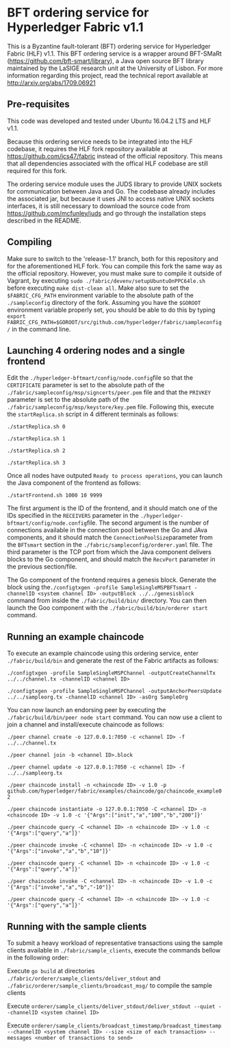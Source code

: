 # BFT ordering service for Hyperledger Fabric v1.1

This is a Byzantine fault-tolerant (BFT) ordering service for Hyperledger Fabric (HLF) v1.1. This BFT ordering service is a wrapper around BFT-SMaRt (https://github.com/bft-smart/library), a Java open source BFT library maintained by the LaSIGE research unit at the University of Lisbon. 
For more information regarding this project, read the technical report available at  http://arxiv.org/abs/1709.06921

## Pre-requisites

This code was developed and tested under Ubuntu 16.04.2 LTS and HLF v1.1.

Because this ordering service needs to be integrated into the HLF codebase, it requires the HLF fork repository available at https://github.com/jcs47/fabric instead of the official repository. This means that all dependencies associated with the offical HLF codebase are still required for this fork.

The ordering service module uses the JUDS library to provide UNIX sockets for communication between Java and Go. The codebase already includes the associated jar, but because it uses JNI to access native UNIX sockets interfaces, it is still necessary to download the source code from https://github.com/mcfunley/juds and go through the installation steps described in the README.

## Compiling

Make sure to switch to the 'release-1.1' branch, both for this repository and for the aforementioned HLF fork. You can compile this fork the same way as the official repository. However, you must make sure to compile it outside of Vagrant, by executing `sudo ./fabric/devenv/setupUbuntuOnPPC64le.sh` before executing `make dist-clean all`. Make also sure to set the `$FABRIC_CFG_PATH` environment variable to the absolute path of the `./sampleconfig` directory of the fork. Assuming you have the `$GOROOT` environment variable properly set, you should be able to do this by typing `export FABRIC_CFG_PATH=$GOROOT/src/github.com/hyperledger/fabric/sampleconfig/` in the command line.

## Launching 4 ordering nodes and a single frontend

Edit the `./hyperledger-bftmart/config/node.config`file so that the `CERTIFICATE` parameter is set to the absolute path of the `./fabric/sampleconfig/msp/signcerts/peer.pem` file and that the  `PRIVKEY` parameter is set to the absolute path of the `./fabric/sampleconfig/msp/keystore/key.pem` file. Following this, execute the `startReplica.sh` script in 4 different terminals as follows:

`./startReplica.sh 0`

`./startReplica.sh 1`

`./startReplica.sh 2`

`./startReplica.sh 3`

Once all nodes have outputed `Ready to process operations`, you can launch the Java component of the frontend as follows:

`./startFrontend.sh 1000 10 9999`

The first argument is the ID of the frontend, and it should match one of the IDs specified in the `RECEIVERS` parameter in the `./hyperledger-bftmart/config/node.config`file. The second argument is the number of connections available in the connection pool between the Go and JAva components, and it should match the `ConnectionPoolSize`parameter from the `BFTsmart` section in the `./fabric/sampleconfig/orderer.yaml` file. The third parameter is the TCP port from which the Java component delivers blocks to the Go component, and should match the `RecvPort` parameter in the previous section/file.

The Go component of the frontend requires a genesis block. Generate the block using the`./configtxgen -profile SampleSingleMSPBFTsmart -channelID <system channel ID> -outputBlock ../../genesisblock` command from inside the `./fabric/build/bin/` directory. You can then launch the Goo component with the `./fabric/build/bin/orderer start` command.

## Running an example chaincode

To execute an example chaincode using this ordering service, enter `./fabric/build/bin` and generate the rest of the Fabric artifacts as follows:

`./configtxgen -profile SampleSingleMSPChannel -outputCreateChannelTx ../../channel.tx -channelID <channel ID>`

`./configtxgen -profile SampleSingleMSPChannel -outputAnchorPeersUpdate ../../sampleorg.tx -channelID <channel ID> -asOrg SampleOrg`

You can now launch an endorsing peer by executing the `./fabric/build/bin/peer node start` command. You can now use a client to join a channel and install/execute chaincode as follows:

`./peer channel create -o 127.0.0.1:7050 -c <channel ID> -f ../../channel.tx`

`./peer channel join -b <channel ID>.block`

`./peer channel update -o 127.0.0.1:7050 -c <channel ID> -f ../../sampleorg.tx`

`./peer chaincode install -n <chaincode ID> -v 1.0 -p github.com/hyperledger/fabric/examples/chaincode/go/chaincode_example02`

`./peer chaincode instantiate -o 127.0.0.1:7050 -C <channel ID> -n <chaincode ID> -v 1.0 -c '{"Args":["init","a","100","b","200"]}'`

`./peer chaincode query -C <channel ID> -n <chaincode ID> -v 1.0 -c '{"Args":["query","a"]}'`

`./peer chaincode invoke -C <channel ID> -n <chaincode ID> -v 1.0 -c '{"Args":["invoke","a","b","10"]}'`

`./peer chaincode query -C <channel ID> -n <chaincode ID> -v 1.0 -c '{"Args":["query","a"]}'`

`./peer chaincode invoke -C <channel ID> -n <chaincode ID> -v 1.0 -c '{"Args":["invoke","a","b","-10"]}'`

`./peer chaincode query -C <channel ID> -n <chaincode ID> -v 1.0 -c '{"Args":["query","a"]}'`

## Running with the sample clients

To submit a heavy workload of representative transactions using the sample clients available in `./fabric/sample_clients`, execute the commands bellow in the following order:

Execute `go build`  at directories `./fabric/orderer/sample_clients/deliver_stdout` and `./fabric/orderer/sample_clients/broadcast_msg/` to compile the sample clients

Execute `orderer/sample_clients/deliver_stdout/deliver_stdout --quiet --channelID <system channel ID>`

Execute `orderer/sample_clients/broadcast_timestamp/broadcast_timestamp --channelID <system channel ID> --size <size of each transaction> --messages <number of transactions to send>`
